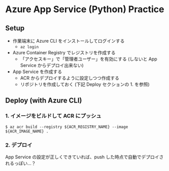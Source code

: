 # Azure App Service (Python) Practice

## Setup
- 作業端末に Azure CLI をインストールしてログインする
  - `az login`
- Azure Container Registry でレジストリを作成する
  - 「アクセスキー」で「管理者ユーザー」を有効にする (しないと App Service からデプロイ出来ない)
- App Service を作成する
  - ACR からデプロイするように設定しつつ作成する
  - リポジトリを作成しておく (下記 Deploy セクションの 1. を参照)

## Deploy (with Azure CLI)

### 1. イメージをビルドして ACR にプッシュ
``` console
$ az acr build --registry ${ACR_REGISTRY_NAME} --image ${ACR_IMAGE_NAME} .
```

### 2. デプロイ
App Service の設定が正しくできていれば、push した時点で自動でデプロイされるっぽい...？